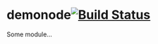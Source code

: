 # demonode[![Build Status](https://secure.travis-ci.org//demonode.png?branch=master)](http://travis-ci.org//demonode)

Some module...
